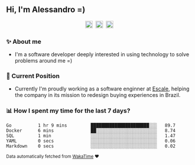 ## Hi, I'm Alessandro =)

<p align="center">
  <a href="https://www.linkedin.com/in/alessandro-costa-dev/"><img src="https://img.shields.io/badge/-alessandro--costa--dev-%233f7ec6?style=flat-square&logo=Linkedin&logoColor=white" height="20"/></a>&nbsp;&nbsp;<a href="https://medium.com/@alessandro_costa"><img src="https://img.shields.io/badge/-%40alessandro__costa-%20black?style=flat-square&logo=Medium" height="20"/></a>&nbsp;&nbsp;<a href="mailto:alessandro96fc@gmail.com"><img src="https://img.shields.io/badge/-alessandro96fc%40gmail.com-%23c14438?style=flat-square&logo=Gmail&logoColor=white" height="20"/></a>
</p>

### :sparkles: About me

- I'm a software developer deeply interested in using technology to solve problems around me =)

### :office: Current Position 

-  Currently I'm proudly working as a software enginner at [Escale](https://github.com/escaletech), helping the company in its mission to redesign buying experiences in Brazil.

### :bar_chart: How I spent my time for the last 7 days?

<!--START_SECTION:waka-->
```text
Go          1 hr 9 mins         ██████████████████████░░░   89.7 
Docker      6 mins              ██░░░░░░░░░░░░░░░░░░░░░░░   8.74 
SQL         1 min               ░░░░░░░░░░░░░░░░░░░░░░░░░   1.47 
YAML        0 secs              ░░░░░░░░░░░░░░░░░░░░░░░░░   0.06 
Markdown    0 secs              ░░░░░░░░░░░░░░░░░░░░░░░░░   0.02
```
<!--END_SECTION:waka-->

<sub>Data automatically fetched from [WakaTime](https://wakatime.com/) :heart:</sub>

